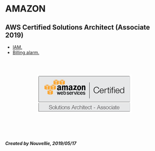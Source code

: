<div>
<h1>AMAZON</h1>
<h2>AWS Certified Solutions Architect (Associate 2019)</h2>

- [IAM.](https://github.com/Nouvellie/amazon-1st/blob/amazon/course/iam.md)
- [Billing alarm.]()

<br><br>
<p align="center">

<img src="https://github.com/Nouvellie/amazon-1st/blob/amazon/course/img/amazon-1st-logo.png" width="60%" class="center" alt="Amazon AWS certified solutions architect (associate 2019)">

</p>
<br><br><br>
<p>

<h5>

*Created by Nouvellie, 2019/05/17*

</h5>

</p>

</div>